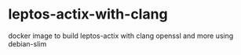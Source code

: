 # leptos-actix-with-clang
docker image to build leptos-actix with clang openssl and more using debian-slim

